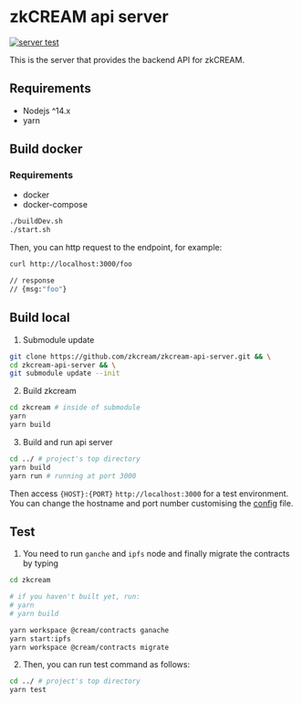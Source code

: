 # zkCREAM api server

[![server test](https://github.com/zkcream/zkcream-api-server/actions/workflows/node.yml/badge.svg)](https://github.com/zkcream/zkcream-api-server/actions/workflows/node.yml)

This is the server that provides the backend API for zkCREAM.

## Requirements

* Nodejs ^14.x
* yarn

## Build docker

### Requirements

* docker
* docker-compose

```bash
./buildDev.sh
./start.sh
```

Then, you can http request to the endpoint, for example:

```bash
curl http://localhost:3000/foo

// response
// {msg:"foo"}
```

## Build local

1. Submodule update

```bash
git clone https://github.com/zkcream/zkcream-api-server.git && \
cd zkcream-api-server && \
git submodule update --init
```

2. Build zkcream

```bash
cd zkcream # inside of submodule
yarn
yarn build
```

3. Build and run api server

```bash
cd ../ # project's top directory 
yarn build
yarn run # running at port 3000
```

Then access `{HOST}:{PORT}` `http://localhost:3000` for a test environment. You can change the hostname and port number customising the [config](https://github.com/zkcream/zkcream-api-server/tree/master/ts/config) file.

## Test

1. You need to run `ganche` and `ipfs` node and finally migrate the contracts by typing

```bash
cd zkcream

# if you haven't built yet, run:
# yarn
# yarn build

yarn workspace @cream/contracts ganache
yarn start:ipfs
yarn workspace @cream/contracts migrate
```

2. Then, you can run test command as follows:

```bash
cd ../ # project's top directory 
yarn test
```
